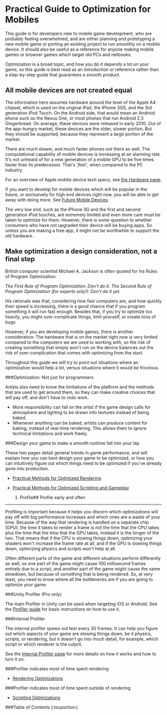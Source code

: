 Practical Guide to Optimization for Mobiles
===========================================


This guide is for developers new to mobile game development, who are probably feeling overwhelmed, and are either planning and prototyping a new mobile game or porting an existing project to run smoothly on a mobile device. It should also be useful as a reference for anyone making mobile games or browser games which target old PCs and netbooks. 

Optimization is a broad topic, and how you do it depends a lot on your game, so this guide is best read as an introduction or reference rather than a step-by-step guide that guarantees a smooth product.

All mobile devices are not created equal
----------------------------------------


The information here assumes hardware around the level of the Apple A4 chipset, which is used on the original iPad, the iPhone 3GS, and the 3rd generation iPod Touch. On the Android side, that would mean an Android phone such as the Nexus One, or most phones that run Android 2.3 Gingerbread. On average, these devices were released in early 2010. Out of the app-hungry market, these devices are the older, slower portion. But they should be supported, because they represent a large portion of the market.

There are much slower, and much faster phones out there as well. The computational capability of mobile devices is increasing at an alarming rate. It's not unheard of for a new generation of a mobile GPU to be five times faster than its predecessor. That's _'_fast_'_, when compared to the PC industry.

For an overview of Apple mobile device tech specs, see [the Hardware page](main.iphone-hardware.html).

If you want to develop for mobile devices which will be popular in the future, or exclusively for high end devices right now, you will be able to get away with doing more. See [Future Mobile Devices](main.iphone-futuredevices.html).

The very low end, such as the iPhone 3G and the first and second generation iPod touches, are extremely limited and even more care must be taken to optimize for them. However, there is some question to whether consumers who have not upgraded their device will be buying apps. So unless you are making a free app, it might not be worthwhile to support the old hardware.

Make optimization a design consideration, not a final step
----------------------------------------------------------


British computer scientist Michael A. Jackson is often quoted for his Rules of Program Optimization:

_The First Rule of Program Optimization: Don't do it. The Second Rule of Program Optimization (for experts only!): Don't do it yet._

His rationale was that, considering how fast computers are, and how quickly their speed is increasing, there is a good chance that if you program something it will run fast enough. Besides that, if you try to optimize too heavily, you might over-complicate things, limit yourself, or create tons of bugs.

However, if you are developing mobile games, there is another consideration: The hardware that is on the market right now is very limited compared to the computers we are used to working with, so the risk of creating something that simply won't run on the device balances out the risk of over-complication that comes with optimizing from the start.

Throughout this guide we will try to point out situations where an optimization would help a lot, versus situations where it would be frivolous. 

###Optimization: Not just for programmers

Artists also need to know the limitations of the platform and the methods that are used to get around them, so they can make creative choices that will pay off, and don't have to redo work.

* More responsibility can fall on the artist if the game design calls for atmosphere and lighting to be drawn into textures instead of being baked.
* Whenever anything can be baked, artists can produce content for baking, instead of real-time rendering. This allows them to ignore technical limitations and work freely.

###Design your game to make a smooth runtime fall into your lap

These two pages detail general trends in game performance, and will explain how you can best design your game to be optimized, or how you can intuitively figure out which things need to be optimized if you've already gone into production.

* [Practical Methods for Optimized Rendering](main.iphone-optimizedgraphicsmethods.html)
* [Practical Methods for Optimized Scripting and Gameplay](main.iphone-optimizedscriptingmethods.html)

    1. Profile##
Profile early and often
-----------------------


Profiling is important because it helps you discern which optimizations will pay off with big performance increases and which ones are a waste of your time. Because of the way that rendering is handled on a separate chip (GPU), the time it takes to render a frame is not the time that the CPU takes plus the time that the time that the GPU takes, instead it is the longer of the two. That means that if the CPU is slowing things down, optimizing your shaders won't increase the frame rate at all, and if the GPU is slowing things down, optimizing physics and scripts won't help at all. 

Often different parts of the game and different situations perform differently as well, so one part of the game might cause 100 millisecond frames entirely due to a script, and another part of the game might cause the same slowdown, but because of something that is being rendered. So, at very least, you need to know where all the bottlenecks are if you are going to optimize your game. 

###Unity Profiler (Pro only)

The main Profiler in Unity can be used when targeting iOS or Android. See the [Profiler guide](main.profiler.html) for basic instructions on how to use it.

###Internal Profiler

The internal profiler spews out text every 30 frames. It can help you figure out which aspects of your game are slowing things down, be it physics, scripts, or rendering, but it doesn't go into much detail, for example, which script or which renderer is the culprit.

See the [Internal Profiler page](main.iphone-internalprofiler.html) for more details on how it works and how to turn it on.

###Profiler indicates most of time spent rendering

* [Rendering Optimizations](main.iphone-practicalrenderingoptimizations.html)

###Profiler indicates most of time spent outside of rendering

* [Scripting Optimizations](main.iphone-practicalscriptingoptimizations.html)


###Table of Contents
(:tocportion:)
